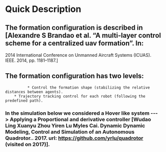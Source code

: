 # Quick Description

## The formation configuration is described in [Alexandre S Brandao et al. “A multi-layer control scheme for a centralized uav formation”. In:
2014 International Conference on Unmanned Aircraft Systems (ICUAS). IEEE. 2014,
pp. 1181–1187.]

## The formation configuration has two levels: 
			  * Control the formation shape (stabilizing the relative distances between agents).
        * Trajectory tracking control for each robot (following the predefined path).
        
### In the simulation below we considered a Hover like system  --->  Applying a Proportional and derivative controller [Wudao Ling Xuanyu Zhou Yiren Lu Myles Cai. Dynamic Dynamic Modeling, Control and Simulation of an Autonomous Quadrotor.. 2017. url: https://github.com/yrlu/quadrotor (visited on 2017)].
		
